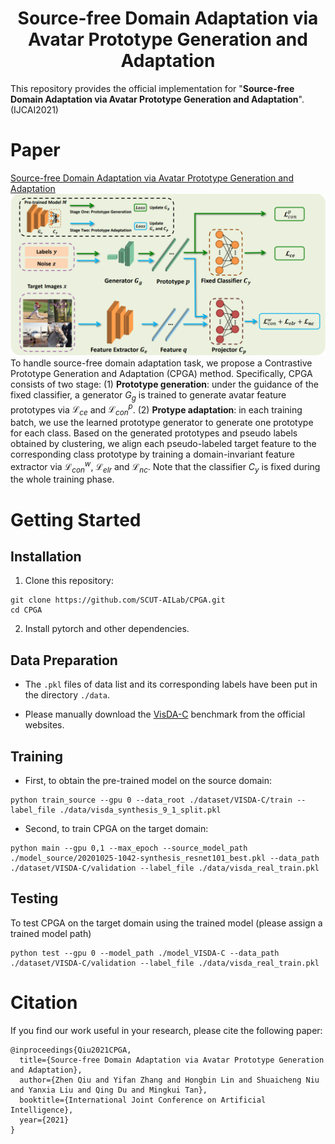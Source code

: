 # <center>Source-free Domain Adaptation via Avatar Prototype Generation and Adaptation</center>
This repository provides the official implementation for "**Source-free Domain Adaptation via Avatar Prototype Generation and Adaptation**". (IJCAI2021)

# Paper
[Source-free Domain Adaptation via Avatar Prototype Generation and Adaptation](...)
![CPGA](./results/archi.png "An overview of CPGA")
To handle source-free domain adaptation task, we propose a Contrastive Prototype Generation and Adaptation (CPGA) method. Specifically, CPGA consists of two stage: (1) **Prototype generation**: under the guidance of the fixed classifier, a generator $G_{g}$ is trained to generate avatar feature prototypes via $\mathcal{L}_{ce}$ and $\mathcal{L}_{con}^{p}$. (2) **Protype adaptation**: in each training batch, we use the learned prototype generator to generate one prototype for each class. Based on the generated prototypes and pseudo labels obtained by clustering, we align each pseudo-labeled target feature to the corresponding class prototype by training a domain-invariant feature extractor via $\mathcal{L}_{con}^{w}$, $\mathcal{L}_{elr}$ and $\mathcal{L}_{nc}$. Note that the classifier $C_{y}$ is fixed during the whole training phase.

# Getting Started
## Installation
1. Clone this repository:
```
git clone https://github.com/SCUT-AILab/CPGA.git
cd CPGA
```

2. Install pytorch and other dependencies.
## Data Preparation
- The `.pkl` files of data list and its corresponding labels have been put in the directory `./data`.

<!-- - Download the Pneumonia and COVID-19 dataset and put the data in this repo.
    - Link: [datasets](https://drive.google.com/open?id=1FcXIYJBtfvc1dN54R4cad9cuKVzS8WOb) -->
- Please manually download the [VisDA-C](https://github.com/VisionLearningGroup/taskcv-2017-public/tree/master/classification) benchmark from the official websites.

## Training
- First, to obtain the pre-trained model on the source domain:
```
python train_source --gpu 0 --data_root ./dataset/VISDA-C/train --label_file ./data/visda_synthesis_9_1_split.pkl
```

- Second, to train CPGA on the target domain:
```
python main --gpu 0,1 --max_epoch --source_model_path ./model_source/20201025-1042-synthesis_resnet101_best.pkl --data_path ./dataset/VISDA-C/validation --label_file ./data/visda_real_train.pkl
```


## Testing 
To test CPGA on the target domain using the trained model (please assign a trained model path)
```
python test --gpu 0 --model_path ./model_VISDA-C --data_path ./dataset/VISDA-C/validation --label_file ./data/visda_real_train.pkl
```
<!-- 提供模型 -->

# Citation
If you find our work useful in your research, please cite the following paper:
```
@inproceedings{Qiu2021CPGA,
  title={Source-free Domain Adaptation via Avatar Prototype Generation and Adaptation},
  author={Zhen Qiu and Yifan Zhang and Hongbin Lin and Shuaicheng Niu and Yanxia Liu and Qing Du and Mingkui Tan},
  booktitle={International Joint Conference on Artificial Intelligence},
  year={2021}
}
```
